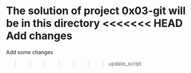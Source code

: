 The solution of project 0x03-git will be in this directory
<<<<<<< HEAD
Add changes
=======
Add some changes
>>>>>>> update_script
